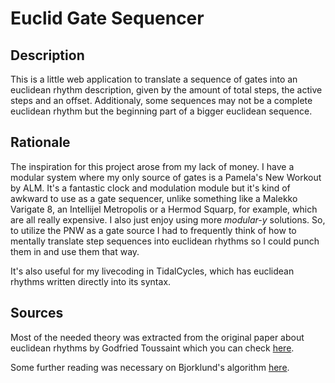 # Euclid Gate Sequencer
## Description
This is a little web application to translate a sequence of gates into an
euclidean rhythm description, given by the amount of total steps, the active
steps and an offset. Additionaly, some sequences may not be a complete
euclidean rhythm but the beginning part of a bigger euclidean sequence.

## Rationale
The inspiration for this project arose from my lack of money. I have a modular
system where my only source of gates is a Pamela's New Workout by ALM.  It's a
fantastic clock and modulation module but it's kind of awkward to use as a gate
sequencer, unlike something like a Malekko Varigate 8, an Intellijel Metropolis
or a Hermod Squarp, for example, which are all really expensive. I also just
enjoy using more _modular-y_ solutions. So, to utilize the PNW as a gate source
I had to frequently think of how to mentally translate step sequences into
euclidean rhythms so I could punch them in and use them that way.

It's also useful for my livecoding in TidalCycles, which has euclidean rhythms
written directly into its syntax.

## Sources
Most of the needed theory was extracted from the original paper about euclidean rhythms by Godfried Toussaint which you can check [here](http://cgm.cs.mcgill.ca/~godfried/publications/banff.pdf).

Some further reading was necessary on Bjorklund's algorithm
[here](https://web.archive.org/web/20100528023736/https://ics-web.sns.ornl.gov/timing/Rep-Rate%20Tech%20Note.pdf).
